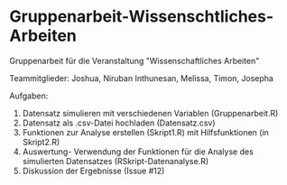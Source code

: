 # Gruppenarbeit-Wissenschtliches-Arbeiten
Gruppenarbeit für die Veranstaltung "Wissenschaftliches Arbeiten"


Teammitglieder:
Joshua,
Niruban Inthunesan,
Melissa,
Timon,
Josepha

Aufgaben:
1) Datensatz simulieren mit verschiedenen Variablen (Gruppenarbeit.R) 
2) Datensatz als .csv-Datei hochladen (Datensatz.csv)
3) Funktionen zur Analyse erstellen (Skript1.R) mit Hilfsfunktionen (in Skript2.R)
4) Auswertung- Verwendung der Funktionen für die Analyse des simulierten Datensatzes (RSkript-Datenanalyse.R)
5) Diskussion der Ergebnisse (Issue #12)



